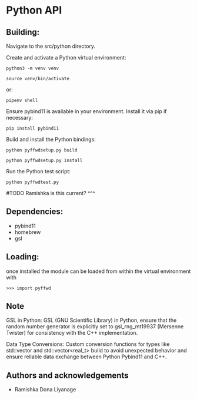 Python API
==========

Building:
---------

Navigate to the src/python directory.

Create and activate a Python virtual environment:
    
    python3 -m venv venv
    
    source venv/bin/activate  

or:

    pipenv shell

Ensure pybind11 is available in your environment. Install it via pip if necessary:
    
    pip install pybind11

Build and install the Python bindings:
    
    python pyffwdsetup.py build
    
    python pyffwdsetup.py install

Run the Python test script:
    
    python pyffwdtest.py

#TODO Ramishka is this current? ^^^

Dependencies:
-------------

 * pybind11
 * homebrew
 * gsl

Loading:
--------

once installed the module can be loaded from within the virtual environment with

    >>> import pyffwd

Note
----

GSL in Python: GSL (GNU Scientific Library) in Python, ensure that the random number generator is explicitly set to gsl_rng_mt19937 (Mersenne Twister) for consistency with the C++ implementation.

Data Type Conversions: Custom conversion functions for types like std::vector<int> and std::vector<real_t> build to avoid unexpected behavior and ensure reliable data exchange between Python Pybind11 and C++.


Authors and acknowledgements
----------------------------

* Ramishka Dona Liyanage
